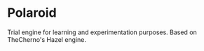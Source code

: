 # Polaroid
Trial engine for learning and experimentation purposes. Based on TheCherno's Hazel engine. 
